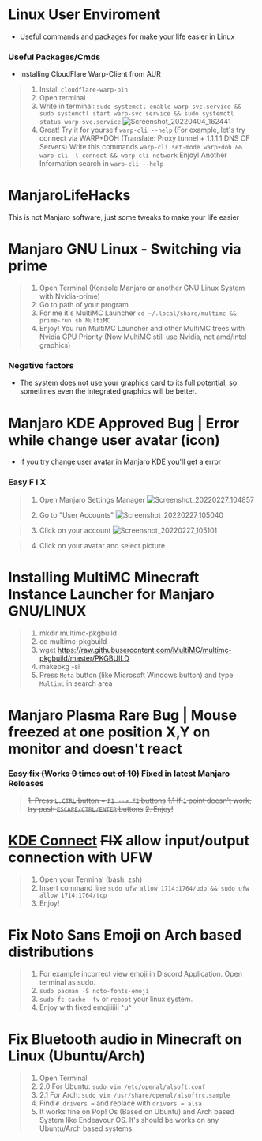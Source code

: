 # Linux User Enviroment
- Useful commands and packages for make your life easier in Linux

### Useful Packages/Cmds
- Installing CloudFlare Warp-Client from AUR
> 1. Install `cloudflare-warp-bin`
> 2. Open terminal
> 3. Write in terminal: `sudo systemctl enable warp-svc.service && sudo systemctl start warp-svc.service && sudo systemctl status warp-svc.service` ![Screenshot_20220404_162441](https://user-images.githubusercontent.com/77334306/161553603-87824823-4b8d-4f26-8655-feea67978f60.png)
> 4. Great! Try it for yourself `warp-cli --help` (For example, let's try connect via WARP+DOH (Translate: Proxy tunnel + 1.1.1.1 DNS CF Servers)
> Write this commands `warp-cli set-mode warp+doh && warp-cli -l connect && warp-cli network` Enjoy! Another Information search in `warp-cli --help`


# ManjaroLifeHacks
This is not Manjaro software, just some tweaks to make your life easier


# Manjaro GNU Linux - Switching via prime
> 1. Open Terminal (Konsole Manjaro or another GNU Linux System with Nvidia-prime)
> 2. Go to path of your program
> 3. For me it's MultiMC Launcher `cd ~/.local/share/multimc && prime-run sh MultiMC`
> 4. Enjoy! You run MultiMC Launcher and other MultiMC trees with Nvidia GPU Priority (Now MultiMC still use Nvidia, not amd/intel graphics)

### Negative factors

- The system does not use your graphics card to its full potential, so sometimes even the integrated graphics will be better.

# Manjaro KDE Approved Bug | Error while change user avatar (icon)

- If you try change user avatar in Manjaro KDE you'll get a error

### Easy F I X
> 1. Open Manjaro Settings Manager ![Screenshot_20220227_104857](https://user-images.githubusercontent.com/77334306/155873505-b2aaa230-eff5-48dd-a161-1723f2f8de64.png)
> 
> 2. Go to "User Accounts" ![Screenshot_20220227_105040](https://user-images.githubusercontent.com/77334306/155873560-6e9956cb-f518-4f76-b8a5-179908ecf748.png)
 
> 3. Click on your account ![Screenshot_20220227_105101](https://user-images.githubusercontent.com/77334306/155873573-b94094c8-ee2c-4264-90f3-c6248cae1eaf.png)

> 4. Click on your avatar and select picture

# Installing MultiMC Minecraft Instance Launcher for Manjaro GNU/LINUX

> 1. mkdir multimc-pkgbuild
> 2. cd multimc-pkgbuild
> 3. wget https://raw.githubusercontent.com/MultiMC/multimc-pkgbuild/master/PKGBUILD
> 4. makepkg -si
> 5. Press `Meta` button (like Microsoft Windows button) and type `Multimc` in search area

# Manjaro Plasma Rare Bug | Mouse freezed at one position X,Y on monitor and doesn't react
### ~~Easy fix (Works 9 times out of 10)~~ Fixed in latest Manjaro Releases
> ~~1. Press `L.CTRL` button + `F1 --> F2` buttons~~
> ~~1.1 If `1` point doesn't work, try push `ESCAPE/CTRL/ENTER` buttons~~
> ~~2. Enjoy!~~

# [KDE Connect](https://kdeconnect.kde.org/) ~~FIX~~ allow input/output connection with UFW
> 1. Open your Terminal (bash, zsh)
> 2. Insert command line `sudo ufw allow 1714:1764/udp && sudo ufw allow 1714:1764/tcp`
> 3. Enjoy!

# Fix Noto Sans Emoji on Arch based distributions
> 1. For example incorrect view emoji in Discord Application. Open terminal as sudo.
> 2. `sudo pacman -S noto-fonts-emoji`
> 3. `sudo fc-cache -fv` or `reboot` your linux system.
> 4. Enjoy with fixed emojiiiiii ^u^

# Fix Bluetooth audio in Minecraft on Linux (Ubuntu/Arch)
> 1. Open Terminal
> 2. 2.0 For Ubuntu: `sudo vim /etc/openal/alsoft.conf` 
> 3. 2.1 For Arch: `sudo vim /usr/share/openal/alsoftrc.sample`
> 4. Find `# drivers =` and replace with `drivers = alsa`
> 5. It works fine on Pop! Os (Based on Ubuntu) and Arch based System like Endeavour OS. It's should be works on any Ubuntu/Arch based systems.